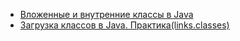 - <a href="https://juja.com.ua/java/inner-and-nested-classes/">Вложенные и внутренние классы в Java</a>
- <a href="https://habr.com/post/104229/">Загрузка классов в Java. Практика(links.classes)</a>
